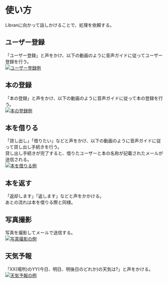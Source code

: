 # 使い方

Libranに向かって話しかけることで、処理を依頼する。

## ユーザー登録

「ユーザー登録」と声をかけ、以下の動画のように音声ガイドに従ってユーザー登録を行う。  
[![ユーザー登録例](https://img.youtube.com/vi/2u1Kb677MSI/0.jpg)](https://www.youtube.com/watch?v=2u1Kb677MSI)

## 本の登録

「本の登録」と声をかけ、以下の動画のように音声ガイドに従って本の登録を行う。  
[![本の登録例](https://img.youtube.com/vi/yysIUQgr5eU/0.jpg)](https://www.youtube.com/watch?v=yysIUQgr5eU)

## 本を借りる

「貸し出し」「借りたい」などと声をかけ、以下の動画のように音声ガイドに従って貸し出し手続きを行う。  
貸し出し手続きが完了すると、借りたユーザーと本の名称が記載されたメールが送信される。  
[![本を借りる例](https://img.youtube.com/vi/vwUpuG7dlB4/0.jpg)](https://www.youtube.com/watch?v=vwUpuG7dlB4)

## 本を返す

「返却します」「返します」などと声をかかける。  
あとの流れは本を借りる際と同様。

## 写真撮影

写真を撮影してメールで送信する。  
[![写真撮影の例](https://img.youtube.com/vi/hZENdrhtFD0/0.jpg)](https://www.youtube.com/watch?v=hZENdrhtFD0)

## 天気予報

「XX(場所)のYY(今日、明日、明後日のどれか)の天気は?」と声をかける。  
[![天気予報の例](https://img.youtube.com/vi/dQX6DjClEP4/0.jpg)](https://www.youtube.com/watch?v=dQX6DjClEP4)

